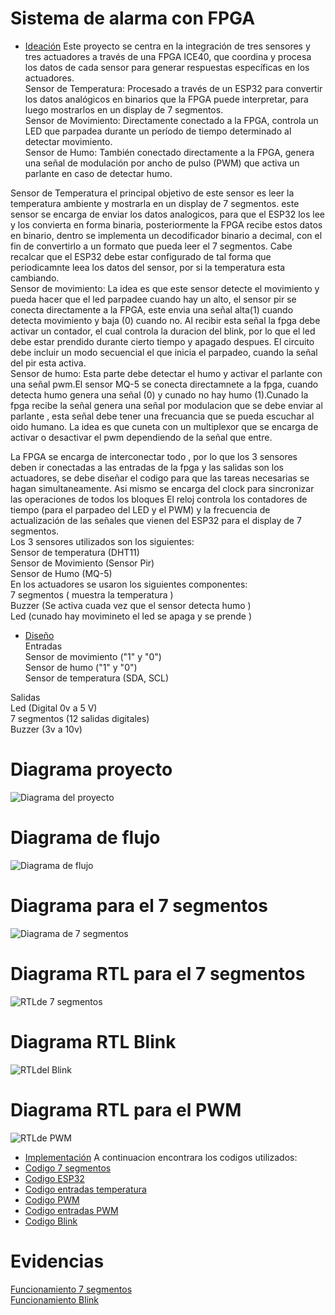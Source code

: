 # Sistema de alarma con FPGA



- [Ideación](./ideacion/README.md)
Este proyecto se centra en la integración de tres sensores y tres actuadores a través de una FPGA ICE40, que coordina y procesa los datos de cada sensor para generar respuestas específicas en los actuadores.  
Sensor de Temperatura: Procesado a través de un ESP32 para convertir los datos analógicos en binarios que la FPGA puede interpretar, para luego mostrarlos en un display de 7 segmentos.  
Sensor de Movimiento: Directamente conectado a la FPGA, controla un LED que parpadea durante un período de tiempo determinado al detectar movimiento.  
Sensor de Humo: También conectado directamente a la FPGA, genera una señal de modulación por ancho de pulso (PWM) que activa un parlante en caso de detectar humo. 

Sensor de Temperatura  el principal objetivo de este sensor es leer la temperatura ambiente y mostrarla en un display de 7 segmentos. este sensor se encarga de enviar los datos analogicos, para que el ESP32 los lee y los convierta en forma binaria, posteriormente la FPGA recibe estos datos en binario, dentro se implementa un decodificador binario a decimal, con el fin de convertirlo a un formato que pueda leer el 7 segmentos.  Cabe recalcar que el ESP32 debe estar configurado de tal forma que periodicamnte leea los datos del sensor, por si la temperatura esta cambiando.  
Sensor de movimiento: La idea es que este sensor detecte el movimiento y pueda hacer que el led parpadee cuando hay un alto, el sensor pir se conecta directamente a la FPGA, este envia una señal alta(1) cuando detecta movimiento y baja (0) cuando no. Al recibir esta señal la fpga debe activar un contador, el cual controla la duracion del blink, por lo que el led debe estar prendido durante cierto tiempo y apagado despues.  El circuito debe incluir un modo secuencial el que inicia el parpadeo, cuando la señal del pir esta activa.  
Sensor de humo:  Esta parte debe detectar el humo y activar el parlante con una señal pwm.El sensor MQ-5 se conecta directamnete a la fpga, cuando detecta humo genera una señal (0) y cunado no hay humo (1).Cunado la fpga recibe la señal genera una señal por modulacion que se debe enviar al parlante , esta señal debe tener una frecuancia que se pueda escuchar al oido humano. La idea es que cuneta con un multiplexor que se encarga de activar o desactivar el pwm dependiendo de la señal que entre. 

La FPGA se encarga de interconectar todo , por lo que los  3 sensores deben ir conectadas a las entradas de  la fpga y las salidas son los actuadores, se debe diseñar el codigo para que las tareas necesarias se hagan simultaneamente. Asi mismo se encarga del clock para sincronizar las operaciones de todos los bloques El reloj controla los contadores de tiempo (para el parpadeo del LED y el PWM) y la frecuencia de actualización de las señales que vienen del ESP32 para el display de 7 segmentos.  
Los 3 sensores utilizados son los siguientes:  
Sensor de temperatura (DHT11)  
Sensor de Movimiento (Sensor Pir)  
Sensor de Humo (MQ-5)  
En los actuadores se usaron los siguientes componentes:  
7 segmentos ( muestra la temperatura )  
Buzzer (Se activa cuada vez que el sensor detecta humo )  
Led (cunado hay movimineto el led se apaga y se prende )  
 
- [Diseño](./diseño/README.md)  
Entradas  
Sensor de movimiento ("1" y "0")  
Sensor de humo ("1" y "0")  
Sensor de temperatura (SDA, SCL)  

Salidas  
Led (Digital 0v a 5 V)  
7 segmentos (12 salidas digitales)  
Buzzer (3v a 10v)  
# Diagrama proyecto  
![Diagrama del proyecto](https://github.com/JhoanSebastin/electronica-digital-1-unal/blob/main/Diagrama%20proyecto.jpg)  
# Diagrama de flujo  
![Diagrama de flujo](https://github.com/JhoanSebastin/electronica-digital-1-unal/blob/main/Diagrama%20de%20flujo.jpg)  
# Diagrama para el 7 segmentos  
![Diagrama de 7 segmentos](https://github.com/JhoanSebastin/electronica-digital-1-unal/blob/main/Diagrama%207%20.jpg)  
# Diagrama RTL para el 7 segmentos  
![RTLde 7 segmentos](https://github.com/JhoanSebastin/electronica-digital-1-unal/blob/main/Diagrama%207%20rl.jpg)  
# Diagrama RTL Blink 
![RTLdel Blink](https://github.com/JhoanSebastin/electronica-digital-1-unal/blob/main/blink%20rtl.jpg)  
# Diagrama RTL para el PWM 
![RTLde PWM](https://github.com/JhoanSebastin/electronica-digital-1-unal/blob/main/pwm%20rtl.jpg)

- [Implementación](./implementacion/README.md)
A continuacion encontrara los codigos utilizados:  
- [Codigo 7 segmentos](./7segmentos.v)  
- [Codigo ESP32](./ESP32.py)
- [Codigo entradas temperatura](./top.pcf)  
- [Codigo PWM](./pwm.v)
- [Codigo entradas PWM](./entradaspwm.pcf)
- [Codigo Blink](./BLINK.v)

# Evidencias 

[Funcionamiento 7 segmentos](https://www.youtube.com/shorts/RXIc9Svriqs)  
[Funcionamiento Blink](https://www.youtube.com/shorts/RXIc9Svriqs)







